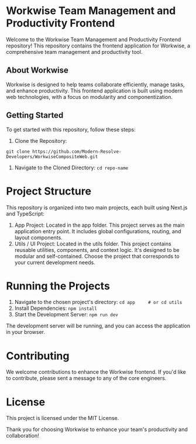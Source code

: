 # Workwise Team Management and Productivity Frontend

Welcome to the Workwise Team Management and Productivity Frontend repository! This repository contains the frontend application for Workwise, a comprehensive team management and productivity tool.

## About Workwise

Workwise is designed to help teams collaborate efficiently, manage tasks, and enhance productivity. This frontend application is built using modern web technologies, with a focus on modularity and componentization.

## Getting Started

To get started with this repository, follow these steps:

1. Clone the Repository:

`git clone https://github.com/Modern-Resolve-Developers/WorkwiseCompositeWeb.git`

1. Navigate to the Cloned Directory:
`cd repo-name`

# Project Structure
This repository is organized into two main projects, each built using Next.js and TypeScript:

1. App Project:
Located in the app folder.
This project serves as the main application entry point.
It includes global configurations, routing, and layout components.
2. Utils / UI Project:
Located in the utils folder.
This project contains reusable utilities, components, and context logic.
It's designed to be modular and self-contained.
Choose the project that corresponds to your current development needs.

# Running the Projects
1. Navigate to the chosen project's directory:
`cd app     # or cd utils`
2. Install Dependencies:
`npm install`
3. Start the Development Server:
`npm run dev`

The development server will be running, and you can access the application in your browser.

# Contributing
We welcome contributions to enhance the Workwise frontend. If you'd like to contribute, please sent a message to any of the core engineers.

# License
This project is licensed under the MIT License.

Thank you for choosing Workwise to enhance your team's productivity and collaboration!
